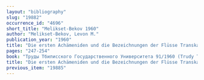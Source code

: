 ```yaml
---
layout: "bibliography"
slug: "19882"
occurrence_id: "4696"
short_title: "Melikset-Bekov 1960"
author: "Melikset-Bekov, Levon M."
publication_year: "1960"
title: "Die ersten Achämeniden und die Bezeichnungen der Flüsse Transkaukasiens (in Russ.)"
pages: "247-254"
book: "Труды Тбилисского Государственного Университета 91/1960 (Trudy Tbilisskogo Gosudarstvennogo Universiteta 91/1960)"
title: "Die ersten Achämeniden und die Bezeichnungen der Flüsse Transkaukasiens (in Russ.)"
previous_item: "19885"
---
```

